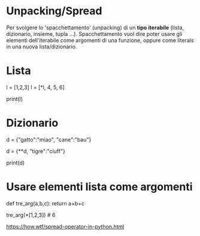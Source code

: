 # Unpacking/Spread


Per svolgere lo 'spacchettamento' (unpacking) di un **tipo iterabile**
(lista, dizionario, insieme, tupla ...). Spacchettamento vuol dire poter usare gli elementi dell'iterabile come argomenti di una funzione, oppure come literals in una nuova lista/dizionario.

# Lista
l = [1,2,3]
l = [*l, 4, 5, 6]

print(l)

# Dizionario
d = {"gatto":"miao", "cane":"bau"}

d = {**d, "tigre":"ciuff"}

print(d)

# Usare elementi lista come argomenti
def tre_arg(a,b,c):
    return a+b+c

tre_arg(*[1,2,3]) # 6


https://how.wtf/spread-operator-in-python.html